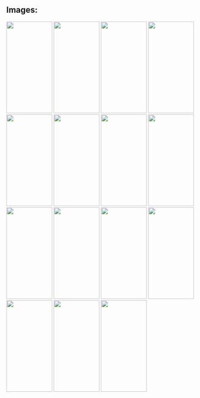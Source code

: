 ## Images:

<p float="left">
  <img src="https://github.com/user-attachments/assets/d07e2acf-a8a6-4f87-af2d-f22a3bac1105" width="120" height="240">
  <img src="https://github.com/user-attachments/assets/4b52cc6e-d5aa-4276-8b11-3419cf6f2142" width="120" height="240">
  <img src="https://github.com/user-attachments/assets/8f81d95b-db2b-49b1-9cb5-48b3c39477b1" width="120" height="240">
  <img src="https://github.com/user-attachments/assets/71e44d00-f195-4cbb-ac04-b850ece91500" width="120" height="240">
  <img src="https://github.com/user-attachments/assets/23549397-cd09-4501-9a71-22b573b3f6d4" width="120" height="240">
  <img src="https://github.com/user-attachments/assets/53c09a7c-4bcd-4adc-ad42-fd75240b2890" width="120" height="240">
  <img src="https://github.com/user-attachments/assets/e1f4f123-fbff-43cc-8788-38dd81676cd1" width="120" height="240">
  <img src="https://github.com/user-attachments/assets/ab4db8e4-9c3f-4b03-87c6-e37aa3341e01" width="120" height="240">
  <img src="https://github.com/user-attachments/assets/bd4fc015-9bbe-4889-8a90-1c7f074a245a" width="120" height="240">
  <img src="https://github.com/user-attachments/assets/6315449f-ceb2-44b2-bf8d-0e414cfece46" width="120" height="240">
  <img src="https://github.com/user-attachments/assets/4022331a-73a9-43bd-81a0-42ad483a292f" width="120" height="240">
  <img src="https://github.com/user-attachments/assets/9d723e08-0287-415c-9fcd-beb76117ac7d" width="120" height="240">
  <img src="https://github.com/user-attachments/assets/ccf2a26f-82e3-4e60-8c1d-99128a5cb1e6" width="120" height="240">
  <img src="https://github.com/user-attachments/assets/909831c5-5f46-4675-b916-709606f92048" width="120" height="240">
  <img src="https://github.com/user-attachments/assets/a50a0844-fa03-4f6b-86ae-6d3eb690528a" width="120" height="240">
</p>
